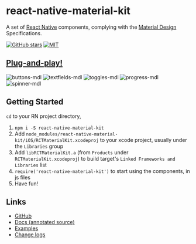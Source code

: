 # react-native-material-kit
A set of [React Native][rn] components, complying with the [Material Design][md] Specifications.

[![GitHub stars][gh-badge]][gh]
[![MIT][license-badge]][license]

[rn]: https://facebook.github.io/react-native
[md]: http://www.google.com/design/spec/material-design/introduction.html
[license-badge]: https://img.shields.io/dub/l/vibe-d.svg
[license]: https://raw.githubusercontent.com/xinthink/react-native-material-kit/master/LICENSE.md
[gh-badge]: https://img.shields.io/github/stars/xinthink/react-native-material-kit.svg?style=social
[gh]: https://github.com/xinthink/react-native-material-kit

## [Plug-and-play!][gh-comp]

![buttons-mdl][img-buttons]
![textfields-mdl][img-tf]
![toggles-mdl][img-toggles]
![progress-mdl][img-progress]
![spinner-mdl][img-spinner]

[gh-comp]: https://github.com/xinthink/react-native-material-kit#components
[img-buttons]: https://cloud.githubusercontent.com/assets/390805/8888853/69f8d9f8-32f2-11e5-9823-c235ab8c0dd2.gif
[img-tf]: https://cloud.githubusercontent.com/assets/390805/9085678/8280484a-3bb1-11e5-9354-a244b0520736.gif
[img-toggles]: https://cloud.githubusercontent.com/assets/390805/8903074/de0ed748-3487-11e5-9448-9ee304e0a6b6.gif
[img-progress]: https://cloud.githubusercontent.com/assets/390805/9288698/01e31432-4387-11e5-98e5-85b18471baeb.gif
[img-spinner]: https://cloud.githubusercontent.com/assets/390805/9291361/6e7a75bc-43ec-11e5-95be-2b33eb7f8734.gif

## Getting Started

`cd` to your RN project directory,

1. `npm i -S react-native-material-kit`
2. Add `node_modules/react-native-material-kit/iOS/RCTMaterialKit.xcodeproj` to your xcode project, usually under the `Libraries` group
3. Add `libRCTMaterialKit.a` (from `Products` under `RCTMaterialKit.xcodeproj`) to build target's `Linked Frameworks and Libraries` list
4. `require('react-native-material-kit')` to start using the components, in js files
5. Have fun!


## Links
- [GitHub][gh]
- [Docs (annotated source)][docs]
- [Examples][examples]
- [Change logs][releases]

[docs]: http://xinthink.github.io/react-native-material-kit/docs/index.html
[examples]: https://github.com/xinthink/react-native-material-kit/blob/master/Example
[releases]: https://github.com/xinthink/react-native-material-kit/releases
